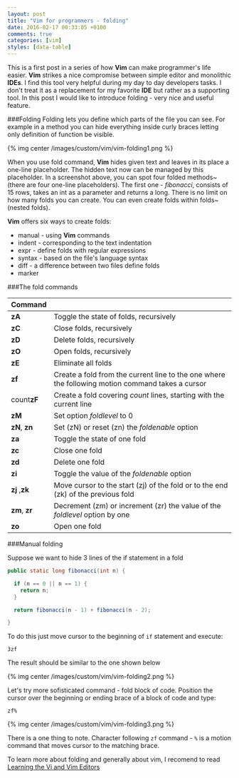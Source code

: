 ```yaml
---
layout: post
title: "Vim for programmers - folding"
date: 2016-02-17 00:33:05 +0100
comments: true
categories: [vim]
styles: [data-table]
---
```


This is a first post in a series of how **Vim** can make programmer's life easier. **Vim** strikes a nice compromise between
simple editor and monolithic **IDEs**. I find this tool very helpful during my day to day developers tasks. I don't
treat it as a replacement for my favorite **IDE** but rather as a supporting tool. In this post I would like to
introduce folding - very nice and useful feature.

###Folding
Folding lets you define which parts of the file you can see. For example in a method you can hide everything inside
curly braces letting only definition of function be visible.

{% img center /images/custom/vim/vim-folding1.png %}

When you use fold command, **Vim** hides given text and leaves in its place a one-line placeholder. The hidden text now
can be managed by this placeholder. In a screenshot above, you can spot four folded methods~(there are four one-line
placeholders). The first one - *fibonacci*, consists of 15 rows, takes an int as a parameter and returns a long.
There is no limit on how many folds you can create. You can even create folds within folds~(nested folds).

**Vim** offers six ways to create folds:

* manual - using **Vim** commands
* indent - corresponding to the text indentation
* expr - define folds with regular expressions
* syntax - based on the file's language syntax
* diff - a difference between two files define folds
* marker 

###The fold commands

|Command        |                                                                                                |
|---------------|------------------------------------------------------------------------------------------------|
|**zA**         |Toggle the state of folds, recursively                                                          |
|**zC**         |Close folds, recursively                                                                        |
|**zD**         |Delete folds, recursively                                                                       |
|**zO**         |Open folds, recursively                                                                         |
|**zE**         |Eliminate all folds                                                                             |
|**zf**         |Create a fold from the current line to the one where the following motion command takes a cursor|
|count**zF**    |Create a fold covering _count_ lines, starting with the current line                            |
|**zM**         |Set option *foldlevel* to 0                                                                     |
|**zN**, **zn** |Set (zN) or reset (zn) the *foldenable* option                                                  |
|**za**         |Toggle the state of one fold                                                                    |
|**zc**         |Close one fold                                                                                  |
|**zd**         |Delete one fold                                                                                 |
|**zi**         |Toggle the value of the *foldenable* option                                                     |
|**zj** ,**zk** |Move cursor to the start (zj) of the fold or to the end (zk) of the previous fold               |
|**zm**, **zr** |Decrement (zm) or increment (zr) the value of the *foldlevel* option by one                     |
|**zo**         |Open one fold                                                                                   |

###Manual folding

Suppose we want to hide 3 lines of the if statement in a fold

```java
public static long fibonacci(int n) {

  if (n == 0 || n == 1) {
    return n;
  }

  return fibonacci(n - 1) + fibonacci(n - 2);

}
```

To do this just move cursor to the beginning of ```if``` statement and execute:

```
3zf
```

The result should be similar to the one shown below

{% img center /images/custom/vim/vim-folding2.png %}


Let's try more sofisticated command - fold block of code. Position the cursor over the beginning or ending brace of a
block of code and type:

```
zf%
```

{% img center /images/custom/vim/vim-folding3.png %}

There is a one thing to note. Character following ```zf``` command - ```%``` is a motion command that moves cursor to the matching brace.

To learn more about folding and generally about vim, I recomend to read [Learning the Vi and Vim Editors](https://www.goodreads.com/book/show/27390007-learning-the-vi-and-vim-editors-7-e?from_search=true&search_version=service)
